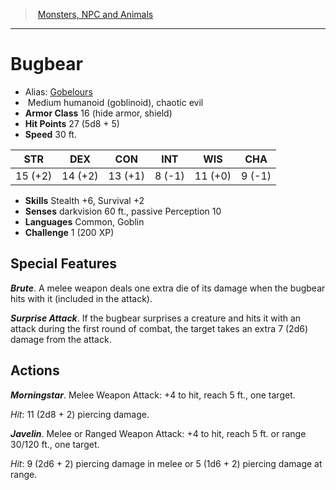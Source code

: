 ﻿> [Monsters, NPC and Animals](srd_monsters.md)

---

# Bugbear

- Alias: [Gobelours](hd_monsters_gobelours.md)
-  Medium humanoid (goblinoid), chaotic evil
- **Armor Class** 16 (hide armor, shield)
- **Hit Points** 27 (5d8 + 5)
- **Speed** 30 ft.

|STR|DEX|CON|INT|WIS|CHA|
|---|---|---|---|---|---|
|15 (+2)|14 (+2)|13 (+1)| 8 (-1)|11 (+0)| 9 (-1)|

- **Skills** Stealth +6, Survival +2
- **Senses** darkvision 60 ft., passive Perception 10
- **Languages** Common, Goblin
- **Challenge** 1 (200 XP)

## Special Features

**_Brute_**. A melee weapon deals one extra die of its damage when the bugbear hits with it (included in the attack).

**_Surprise Attack_**. If the bugbear surprises a creature and hits it with an attack during the first round of combat, the target takes an extra 7 (2d6) damage from the attack.

## Actions

**_Morningstar_**. Melee Weapon Attack: +4 to hit, reach 5 ft., one target.

_Hit_: 11 (2d8 + 2) piercing damage.

**_Javelin_**. Melee or Ranged Weapon Attack: +4 to hit, reach 5 ft. or range 30/120 ft., one target.

_Hit_: 9 (2d6 + 2) piercing damage in melee or 5 (1d6 + 2) piercing damage at range.

